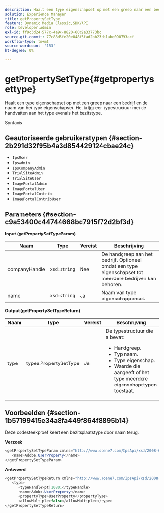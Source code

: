 ```yaml
---
description: Haalt een type eigenschapset op met een greep naar een bedrijf en de naam van het type eigenschapset. Het krijgt een typestructuur met de handvatten aan het type evenals het bezitstype.
solution: Experience Manager
title: getPropertySetType
feature: Dynamic Media Classic,SDK/API
role: Developer,Admin
exl-id: ff9c3d24-577c-4a9c-8820-60c2a33773bc
source-git-commit: 77c88d5fe20e048f6fad2bb23cb1abe090793acf
workflow-type: tm+mt
source-wordcount: '153'
ht-degree: 0%

---
```


# getPropertySetType{#getpropertysettype}

Haalt een type eigenschapset op met een greep naar een bedrijf en de naam van het type eigenschapset. Het krijgt een typestructuur met de handvatten aan het type evenals het bezitstype.

Syntaxis

## Geautoriseerde gebruikerstypen {#section-2b291d32f95b4a3d854429124cbae24c}

* `IpsUser`
* `IpsAdmin`
* `IpsCompanyAdmin`
* `TrialSiteAdmin`
* `TrialSiteUser`
* `ImagePortalAdmin`
* `ImagePortalUser`
* `ImagePortalContrib`
* `ImagePortalContribUser`

## Parameters {#section-c9a53400c44744668bd7915f72d2bf3d}

**Input (getPropertySetTypeParam)**

| Naam | Type | Vereist | Beschrijving |
|---|---|---|---|
| companyHandle | `xsd:string` | Nee | De handgreep aan het bedrijf. Optioneel omdat een type eigenschapset tot meerdere bedrijven kan behoren. |
| name | `xsd:string` | Ja | Naam van type eigenschappenset. |

**Output (getPropertySetTypeReturn)**

<table id="table_F2724F6B706C4F658AED99290E29F3E6"> 
 <thead> 
  <tr> 
   <th colname="col1" class="entry"> Naam </th> 
   <th colname="col2" class="entry"> Type </th> 
   <th colname="col3" class="entry"> Vereist </th> 
   <th colname="col4" class="entry"> Beschrijving </th> 
  </tr> 
 </thead>
 <tbody> 
  <tr> 
   <td colname="col1"> <span class="codeph"> <span class="varname"> type</span> </span> </td> 
   <td colname="col2"> <span class="codeph"> types:PropertySetType</span> </td> 
   <td colname="col3"> Ja </td> 
   <td colname="col4">De typestructuur die a bevat: 
    <ul id="ul_FC028882124D4CD6870A076CBFB80333"> 
     <li id="li_9F36539C51ED48EDBECCD6A07A4FDD4A">Handgreep. </li> 
     <li id="li_6004406A0D1341648A714FF3C61E4004">Typ naam. </li> 
     <li id="li_29F6CA9D8B134ED3B10B6BDBB41BF607">Type eigenschap. </li> 
     <li id="li_A2354354541A4F1AB7234F65F2B61A40">Waarde die aangeeft of het type meerdere eigenschapstypen toestaat. </li> 
    </ul> </td> 
  </tr> 
 </tbody> 
</table>

## Voorbeelden {#section-1b57199415e34a8fa449f864f8895b14}

Deze codesteekproef keert een bezitsplaatstype door naam terug.

**Verzoek**

```java
<getPropertySetTypeParam xmlns="http://www.scene7.com/IpsApi/xsd/2008-01-15">
   <name>Adobe.UserProperty</name>
</getPropertySetTypeParam>
```

**Antwoord**

```java
<getPropertySetTypeReturn xmlns="http://www.scene7.com/IpsApi/xsd/2008-01-15">
   <type>
      <typeHandle>pt|10801</typeHandle>
      <name>Adobe.UserProperty</name>
      <propertyType>UserProperty</propertyType>
      <allowMultiple>false</allowMultiple></type>
</getPropertySetTypeReturn>
```
